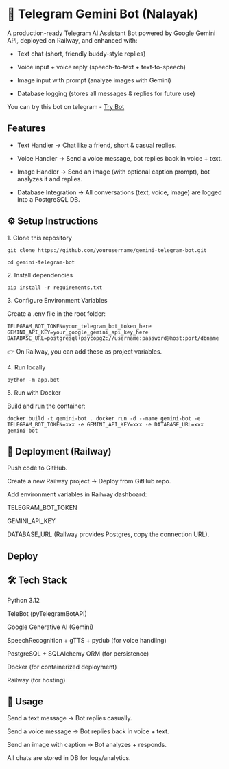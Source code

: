<h1>🤖 Telegram Gemini Bot (Nalayak)</h1>

A production-ready Telegram AI Assistant Bot powered by Google Gemini API, deployed on Railway, and enhanced with:

- Text chat (short, friendly buddy-style replies)

- Voice input + voice reply (speech-to-text + text-to-speech)

- Image input with prompt (analyze images with Gemini)

- Database logging (stores all messages & replies for future use)

You can try this bot on telegram - [Try Bot](https://t.me/nalyakbot) 

<h2>Features</h2>

- Text Handler → Chat like a friend, short & casual replies.

- Voice Handler → Send a voice message, bot replies back in voice + text.

- Image Handler → Send an image (with optional caption prompt), bot analyzes it and replies.

- Database Integration → All conversations (text, voice, image) are logged into a PostgreSQL DB.

<h2>⚙️ Setup Instructions</h2>
1️. Clone this repository

``git clone https://github.com/yourusername/gemini-telegram-bot.git``

``cd gemini-telegram-bot``

2️. Install dependencies

``pip install -r requirements.txt``

3️. Configure Environment Variables

Create a .env file in the root folder:

``TELEGRAM_BOT_TOKEN=your_telegram_bot_token_here
GEMINI_API_KEY=your_google_gemini_api_key_here
DATABASE_URL=postgresql+psycopg2://username:password@host:port/dbname``


👉 On Railway, you can add these as project variables.

4️. Run locally

``python -m app.bot``

5️. Run with Docker

Build and run the container:

``docker build -t gemini-bot .
docker run -d --name gemini-bot -e TELEGRAM_BOT_TOKEN=xxx -e GEMINI_API_KEY=xxx -e DATABASE_URL=xxx gemini-bot``

<h2>🚀 Deployment (Railway)</h2>

Push code to GitHub.

Create a new Railway project → Deploy from GitHub repo.

Add environment variables in Railway dashboard:

TELEGRAM_BOT_TOKEN

GEMINI_API_KEY

DATABASE_URL (Railway provides Postgres, copy the connection URL).

<h2>Deploy</h2>

<h2>🛠️ Tech Stack</h2>

Python 3.12

TeleBot (pyTelegramBotAPI)

Google Generative AI (Gemini)

SpeechRecognition + gTTS + pydub (for voice handling)

PostgreSQL + SQLAlchemy ORM (for persistence)

Docker (for containerized deployment)

Railway (for hosting)

<h2>📖 Usage</h2>

Send a text message → Bot replies casually.

Send a voice message → Bot replies back in voice + text.

Send an image with caption → Bot analyzes + responds.

All chats are stored in DB for logs/analytics.